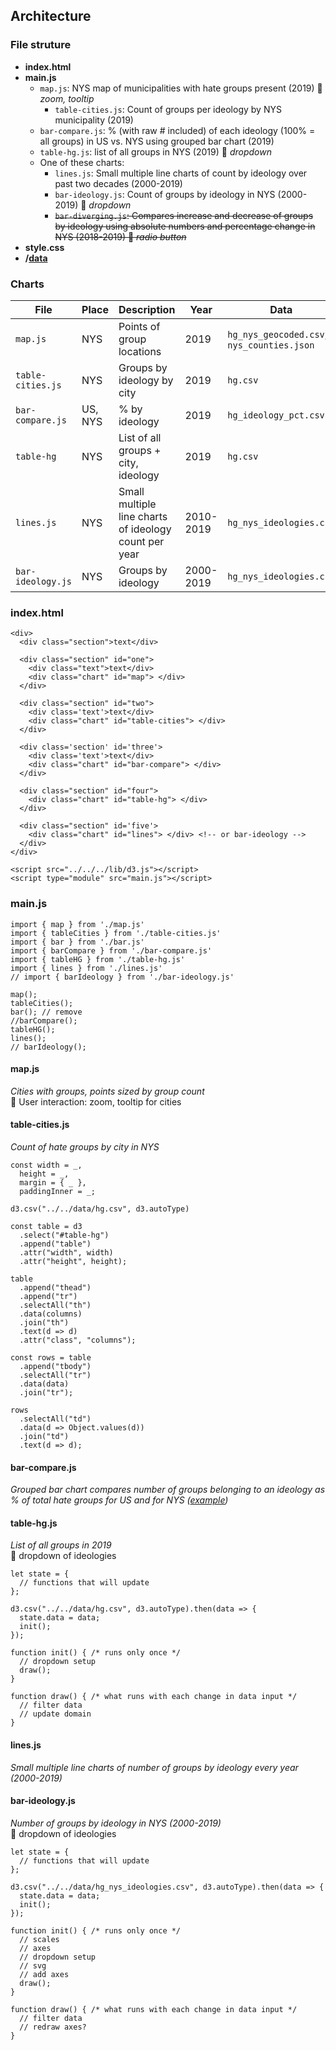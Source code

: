 ## Architecture

### File struture

- **index.html**
- **main.js**
  - `map.js`: NYS map of municipalities with hate groups present (2019) :small_red_triangle: *zoom, tooltip*
    - `table-cities.js`: Count of groups per ideology by NYS municipality (2019)
  - `bar-compare.js`: % (with raw # included) of each ideology (100% = all groups) in US vs. NYS using grouped bar chart (2019)
  - `table-hg.js`: list of all groups in NYS (2019) :small_red_triangle: *dropdown*
  - One of these charts:
    - `lines.js`: Small multiple line charts of count by ideology over past two decades (2000-2019)
    - `bar-ideology.js`: Count of groups by ideology in NYS (2000-2019) :small_red_triangle: *dropdown*
    - ~~`bar-diverging.js`: Compares increase and decrease of groups by ideology using absolute numbers and percentage change in NYS (2018-2019) :small_red_triangle: *radio button*~~
- **style.css**
- **/[data](../../data)**

### Charts

File | Place | Description | Year | Data
--- | --- | --- | --- | ---
`map.js` | NYS | Points of group locations | 2019 | `hg_nys_geocoded.csv`, `nys_counties.json`
`table-cities.js` | NYS | Groups by ideology by city | 2019 | `hg.csv`
`bar-compare.js` | US, NYS | % by ideology | 2019 | `hg_ideology_pct.csv`
`table-hg` | NYS | List of all groups + city, ideology | 2019 | `hg.csv`
`lines.js` | NYS | Small multiple line charts of ideology count per year | 2010-2019 | `hg_nys_ideologies.csv`
`bar-ideology.js` | NYS | Groups by ideology | 2000-2019 | `hg_nys_ideologies.csv`

### index.html
```
<div>
  <div class="section">text</div>

  <div class="section" id="one">
    <div class="text">text</div>
    <div class="chart" id="map"> </div>
  </div>

  <div class="section" id="two">
    <div class='text'>text</div>
    <div class="chart" id="table-cities"> </div>
  </div>

  <div class='section' id='three'>
    <div class='text'>text</div>
    <div class="chart" id="bar-compare"> </div>
  </div>

  <div class="section" id="four">
    <div class="chart" id="table-hg"> </div>
  </div>

  <div class="section" id='five'>
    <div class="chart" id="lines"> </div> <!-- or bar-ideology -->
  </div>
</div>

<script src="../../../lib/d3.js"></script>
<script type="module" src="main.js"></script>
```

### main.js
```
import { map } from './map.js'
import { tableCities } from './table-cities.js'
import { bar } from './bar.js'
import { barCompare } from './bar-compare.js'
import { tableHG } from './table-hg.js'
import { lines } from './lines.js'
// import { barIdeology } from './bar-ideology.js'

map();
tableCities();
bar(); // remove
//barCompare();
tableHG();
lines();
// barIdeology();

```

#### map.js
*Cities with groups, points sized by group count*  
:small_red_triangle: User interaction: zoom, tooltip for cities

#### table-cities.js
*Count of hate groups by city in NYS*
```
const width = _,
  height = _,
  margin = { _ },
  paddingInner = _;

d3.csv("../../data/hg.csv", d3.autoType)

const table = d3
  .select("#table-hg")
  .append("table")
  .attr("width", width)
  .attr("height", height);

table
  .append("thead")
  .append("tr")
  .selectAll("th")
  .data(columns)
  .join("th")
  .text(d => d)
  .attr("class", "columns");

const rows = table
  .append("tbody")
  .selectAll("tr")
  .data(data)
  .join("tr");

rows
  .selectAll("td")
  .data(d => Object.values(d))
  .join("td")
  .text(d => d);
```

#### bar-compare.js
*Grouped bar chart compares number of groups belonging to an ideology as % of total hate groups for US and for NYS ([example](https://observablehq.com/@d3/grouped-bar-chart))*

#### table-hg.js
*List of all groups in 2019*  
:small_red_triangle: dropdown of ideologies
```
let state = {
  // functions that will update
};

d3.csv("../../data/hg.csv", d3.autoType).then(data => {
  state.data = data;
  init();
});

function init() { /* runs only once */
  // dropdown setup
  draw();
}

function draw() { /* what runs with each change in data input */
  // filter data
  // update domain
}
```

#### lines.js
*Small multiple line charts of number of groups by ideology every year (2000-2019)*

#### bar-ideology.js
*Number of groups by ideology in NYS (2000-2019)*  
:small_red_triangle: dropdown of ideologies

```
let state = {
  // functions that will update
};

d3.csv("../../data/hg_nys_ideologies.csv", d3.autoType).then(data => {
  state.data = data;
  init();
});

function init() { /* runs only once */
  // scales
  // axes
  // dropdown setup
  // svg
  // add axes
  draw();
}

function draw() { /* what runs with each change in data input */
  // filter data
  // redraw axes?
}
```
